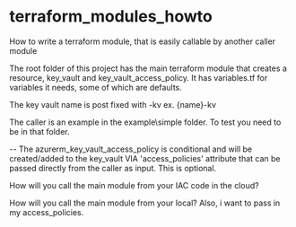 # terraform_modules_howto
How to write a terraform module, that is easily callable by another caller module  


The root folder of this project has the main terraform module that creates a resource, key_vault and key_vault_access_policy.
It has variables.tf for variables it needs, some of which are defaults.

The key vault name is post fixed with -kv    ex. {name}-kv

The caller is an example in the example\simple folder. To test you need to be in that folder.


-- The azurerm_key_vault_access_policy is conditional and will be created/added to the key_vault VIA 'access_policies' attribute that can be passed directly from the caller as input. This is optional. 




How will you call the main module from your IAC code in the cloud?











How will you call the main module from your local?  Also, i want to pass in my access_policies.
